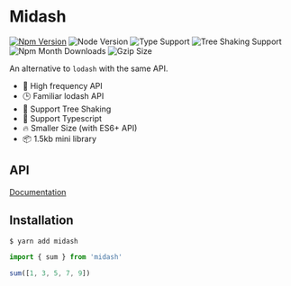 # Midash

[![Npm Version](https://badgen.net/npm/v/midash)](https://npmjs.com/package/midash)
![Node Version](https://badgen.net/npm/node/midash)
![Type Support](https://badgen.net/npm/types/midash)
![Tree Shaking Support](https://badgen.net/bundlephobia/tree-shaking/midash)
![Npm Month Downloads](https://badgen.net/npm/dw/midash)
![Gzip Size](https://badgen.net/bundlephobia/minzip/midash)

An alternative to `lodash` with the same API. 

+ 🔨 High frequency API
+ 🕒 Familiar lodash API
+ 💪 Support Tree Shaking
+ 👫 Support Typescript
+ 🔥 Smaller Size (with ES6+ API)
+ 📦 1.5kb mini library

## API

[Documentation](https://midash.devtool.tech/)

## Installation

``` bash
$ yarn add midash
```

``` js
import { sum } from 'midash'

sum([1, 3, 5, 7, 9])
```